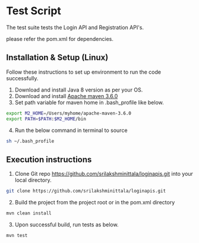 # Test Script

The test suite tests the Login API and Registration API's.

please refer the pom.xml for dependencies.

## Installation & Setup (Linux)

Follow these instructions to set up environment to run the code successfully.

1. Download and install Java 8 version as per your OS.
2. Download and install [Apache maven 3.6.0](https://maven.apache.org/install.html)
3. Set path variable for maven home in .bash_profile like below.

```bash
export M2_HOME=/Users/myhome/apache-maven-3.6.0
export PATH=$PATH:$M2_HOME/bin
```

4. Run the below command in terminal to source

```bash
sh ~/.bash_profile
```

## Execution instructions 


1. Clone Git repo  https://github.com/srilakshminittala/loginapis.git into your local directory.

```bash
git clone https://github.com/srilakshminittala/loginapis.git
```
2. Build the project from the project root or in the pom.xml directory

```bash
mvn clean install 
```

3. Upon successful build, run tests as below.

```bash
mvn test
```



